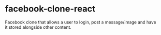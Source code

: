 # facebook-clone-react
Facebook clone that allows a user to login, post a message/image and have it stored alongside other content.
